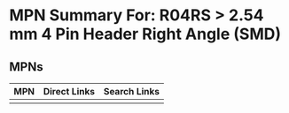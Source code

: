



# MPN Summary For: R04RS > 2.54 mm 4 Pin Header Right Angle (SMD)

## MPNs
  

|MPN|Direct Links|Search Links|
| :--- | :--- | :--- |
||||
